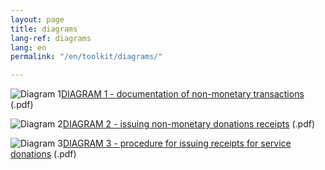 ```yaml
---
layout: page
title: diagrams
lang-ref: diagrams
lang: en
permalink: "/en/toolkit/diagrams/"

---
```

<img class="doc" src="{{ site.baseurl }}/assets/img/archive.svg" alt="Diagram 1" /><a href="{{ site.baseurl }}/assets/schema-diagram/diagram1.pdf" title="Diagram 1" target="_blank">DIAGRAM 1 - documentation of non-monetary transactions </a> (.pdf)

<img class="doc" src="{{ site.baseurl }}/assets/img/archive.svg" alt="Diagram 2" /><a href="{{ site.baseurl }}/assets/schema-diagram/diagram2.pdf" title="Diagram 2" target="_blank">DIAGRAM 2 - issuing non-monetary donations receipts</a> (.pdf)

<img class="doc" src="{{ site.baseurl }}/assets/img/archive.svg" alt="Diagram 3" /><a href="{{ site.baseurl }}/assets/schema-diagram/diagram3.pdf" title="Diagram 3" target="_blank">DIAGRAM 3 - procedure for issuing receipts for service donations</a> (.pdf)